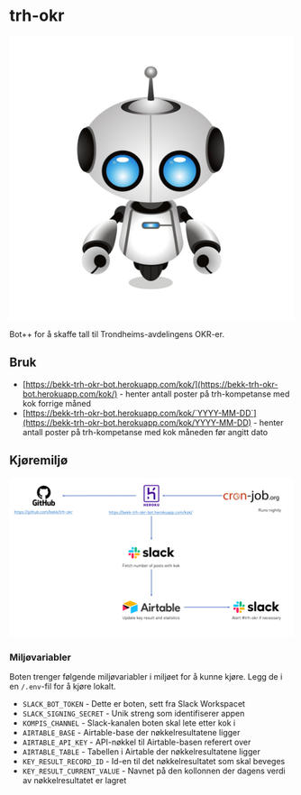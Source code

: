 # trh-okr

![Logo image](/img/trh-okr-bot-logo.png)

Bot++ for å skaffe tall til Trondheims-avdelingens OKR-er.

## Bruk

- [https://bekk-trh-okr-bot.herokuapp.com/kok/](https://bekk-trh-okr-bot.herokuapp.com/kok/) - henter antall poster på trh-kompetanse med kok forrige måned
- [https://bekk-trh-okr-bot.herokuapp.com/kok/`YYYY-MM-DD`](https://bekk-trh-okr-bot.herokuapp.com/kok/YYYY-MM-DD) - henter antall poster på trh-kompetanse med kok måneden før angitt dato

## Kjøremiljø

![Logo image](/img/runtime-diagram.png)

### Miljøvariabler

Boten trenger følgende miljøvariabler i miljøet for å kunne kjøre. Legg de i en `/.env`-fil for å kjøre lokalt.

- `SLACK_BOT_TOKEN` - Dette er boten, sett fra Slack Workspacet
- `SLACK_SIGNING_SECRET` - Unik streng som identifiserer appen
- `KOMPIS_CHANNEL` - Slack-kanalen boten skal lete etter kok i
- `AIRTABLE_BASE` - Airtable-base der nøkkelresultatene ligger
- `AIRTABLE_API_KEY` - API-nøkkel til Airtable-basen referert over
- `AIRTABLE_TABLE` - Tabellen i Airtable der nøkkelresultatene ligger
- `KEY_RESULT_RECORD_ID` - Id-en til det nøkkelresultatet som skal beveges
- `KEY_RESULT_CURRENT_VALUE` - Navnet på den kollonnen der dagens verdi av nøkkelresultatet er lagret
